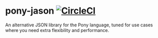# pony-jason [![CircleCI](https://circleci.com/gh/jemc/pony-jason.svg?style=shield)](https://circleci.com/gh/jemc/pony-jason)

An alternative JSON library for the Pony language, tuned for use cases where you need extra flexibility and performance.
